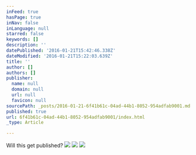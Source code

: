 ```yaml
---
inFeed: true
hasPage: true
inNav: false
inLanguage: null
starred: false
keywords: []
description: ''
datePublished: '2016-01-21T15:42:46.338Z'
dateModified: '2016-01-21T15:22:03.639Z'
title: ''
author: []
authors: []
publisher:
  name: null
  domain: null
  url: null
  favicon: null
sourcePath: _posts/2016-01-21-6f41b61c-04ad-44b1-8052-954adfab9001.md
published: true
url: 6f41b61c-04ad-44b1-8052-954adfab9001/index.html
_type: Article

---
```

Will this get published?
![](https://the-grid-user-content.s3-us-west-2.amazonaws.com/85bbb79d-ebf3-491f-8ae9-7168ae55c666.png)
![](https://the-grid-user-content.s3-us-west-2.amazonaws.com/53fb2d81-5649-4670-97f4-f0fba30a0b8d.png)
![](https://the-grid-user-content.s3-us-west-2.amazonaws.com/84854979-1841-4b7d-a217-12a9f41983cc.png)